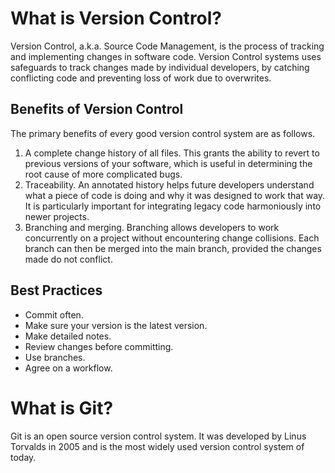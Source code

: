 # What is Version Control?

Version Control, a.k.a. Source Code Management, is the process of tracking and implementing changes in software code. Version Control systems uses safeguards to track changes made by individual developers, by catching conflicting code and preventing loss of work due to overwrites.

## Benefits of Version Control

The primary benefits of every good version control system are as follows.

1. A complete change history of all files. This grants the ability to revert to previous versions of your software, which is useful in determining the root cause of more complicated bugs.
2. Traceability. An annotated history helps future developers understand what a piece of code is doing and why it was designed to work that way. It is particularly important for integrating legacy code harmoniously into newer projects.
3. Branching and merging. Branching allows developers to work concurrently on a project without encountering change collisions. Each branch can then be merged into the main branch, provided the changes made do not conflict. 

## Best Practices

* Commit often.
* Make sure your version is the latest version.
* Make detailed notes.
* Review changes before committing.
* Use branches.
* Agree on a workflow.

# What is Git?

Git is an open source version control system. It was developed by Linus Torvalds in 2005 and is the most widely used version control system of today.
